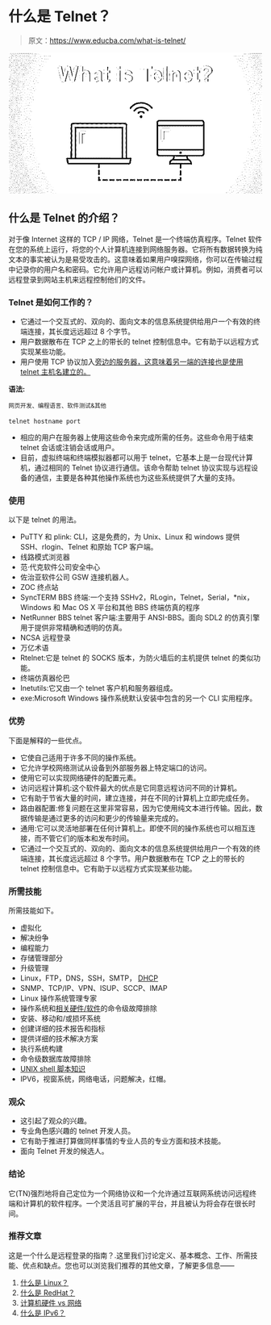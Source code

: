 # 什么是 Telnet？

> 原文：<https://www.educba.com/what-is-telnet/>

![What is Telnet](img/5029723e1a8ff1b6330e473ad21c1938.png)



## 什么是 Telnet 的介绍？

对于像 Internet 这样的 TCP / IP 网络，Telnet 是一个终端仿真程序。Telnet 软件在您的系统上运行，将您的个人计算机连接到网络服务器。它将所有数据转换为纯文本的事实被认为是易受攻击的。这意味着如果用户嗅探网络，你可以在传输过程中记录你的用户名和密码。它允许用户远程访问帐户或计算机。例如，消费者可以远程登录到网站主机来远程控制他们的文件。

### Telnet 是如何工作的？

*   它通过一个交互式的、双向的、面向文本的信息系统提供给用户一个有效的终端连接，其长度远远超过 8 个字节。
*   用户数据散布在 TCP 之上的带长的 telnet 控制信息中。它有助于以远程方式实现某些功能。
*   用户使用 TCP 协议加入[旁边的服务器，这意味着另一端的连接也是使用 telnet 主机名建立的。](https://www.educba.com/what-is-tcp-protocol/)

**语法:**

<small>网页开发、编程语言、软件测试&其他</small>

`telnet hostname port`

*   相应的用户在服务器上使用这些命令来完成所需的任务。这些命令用于结束 telnet 会话或注销会话或用户。
*   目前，虚拟终端和终端模拟器都可以用于 telnet，它基本上是一台现代计算机，通过相同的 Telnet 协议进行通信。该命令帮助 telnet 协议实现与远程设备的通信，主要是各种其他操作系统也为这些系统提供了大量的支持。

### 使用

以下是 telnet 的用法。

*   PuTTY 和 plink: CLI，这是免费的，为 Unix、Linux 和 windows 提供 SSH、rlogin、Telnet 和原始 TCP 客户端。
*   线路模式浏览器
*   范·代克软件公司安全中心
*   佐治亚软件公司 GSW 连接机器人。
*   ZOC 终点站
*   SyncTERM BBS 终端:一个支持 SSHv2，RLogin，Telnet，Serial，*nix，Windows 和 Mac OS X 平台和其他 BBS 终端仿真的程序
*   NetRunner BBS telnet 客户端:主要用于 ANSI-BBS。面向 SDL2 的仿真引擎用于提供非常精确和透明的仿真。
*   NCSA 远程登录
*   万亿术语
*   Rtelnet:它是 telnet 的 SOCKS 版本，为防火墙后的主机提供 telnet 的类似功能。
*   终端仿真器伦巴
*   Inetutils:它又由一个 telnet 客户机和服务器组成。
*   exe:Microsoft Windows 操作系统默认安装中包含的另一个 CLI 实用程序。

### 优势

下面是解释的一些优点。

*   它使自己适用于许多不同的操作系统。
*   它允许学校网络测试从设备到外部服务器上特定端口的访问。
*   使用它可以实现网络硬件的配置元素。
*   访问远程计算机:这个软件最大的优点是它同意远程访问不同的计算机。
*   它有助于节省大量的时间，建立连接，并在不同的计算机上立即完成任务。
*   路由器配置:修复问题在这里非常容易，因为它使用纯文本进行传输。因此，数据传输是通过更多的访问和更少的传输量来完成的。
*   通用:它可以灵活地部署在任何计算机上。即使不同的操作系统也可以相互连接，而不管它们的版本和发布时间。
*   它通过一个交互式的、双向的、面向文本的信息系统提供给用户一个有效的终端连接，其长度远远超过 8 个字节。用户数据散布在 TCP 之上的带长的 telnet 控制信息中。它有助于以远程方式实现某些功能。

### 所需技能

所需技能如下。

*   虚拟化
*   解决纷争
*   编程能力
*   存储管理部分
*   升级管理
*   Linux，FTP，DNS，SSH，SMTP， [DHCP](https://www.educba.com/dhcp-server-in-linux/)
*   SNMP、TCP/IP、VPN、ISUP、SCCP、IMAP
*   Linux 操作系统管理专家
*   操作系统和[相关硬件/软件](https://www.educba.com/hardware-vs-software/)的命令级故障排除
*   安装、移动和/或损坏系统
*   创建详细的技术报告和指标
*   提供详细的技术解决方案
*   执行系统构建
*   命令级数据库故障排除
*   [UNIX shell 脚本知识](https://www.educba.com/what-is-unix-shell/)
*   IPV6，视窗系统，网络电话，问题解决，红帽。

### 观众

*   这引起了观众的兴趣。
*   专业角色感兴趣的 telnet 开发人员。
*   它有助于推进打算做同样事情的专业人员的专业方面和技术技能。
*   面向 Telnet 开发的候选人。

### 结论

它(TN)强烈地将自己定位为一个网络协议和一个允许通过互联网系统访问远程终端和计算机的软件程序。一个灵活且可扩展的平台，并且被认为将会存在很长时间。

### 推荐文章

这是一个什么是远程登录的指南？.这里我们讨论定义、基本概念、工作、所需技能、优点和缺点。您也可以浏览我们推荐的其他文章，了解更多信息——

1.  [什么是 Linux？](https://www.educba.com/what-is-linux/)
2.  [什么是 RedHat？](https://www.educba.com/what-is-redhat/)
3.  [计算机硬件 vs 网络](https://www.educba.com/computer-hardware-vs-networking/)
4.  [什么是 IPv6？](https://www.educba.com/what-is-ipv6/)






